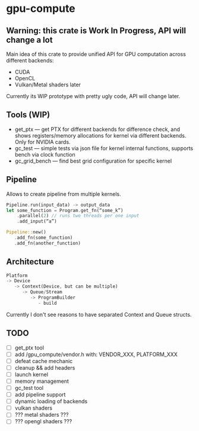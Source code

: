 gpu-compute
===========

Warning: this crate is Work In Progress, API will change a lot
--------------------------------------------------------------

Main idea of this crate to provide unified API for GPU
computation across different backends:

- CUDA
- OpenCL
- Vulkan/Metal shaders later

Currently its WIP prototype with pretty ugly code, API will change later.

Tools (WIP)
-----------

- get_ptx — get PTX for different backends for difference check, and shows registers/memory allocations for kernel via different backends. Only for NVIDIA cards.
- gc_test — simple tests via json file for kernel internal functions, supports bench via clock function
- gc_grid_bench — find best grid configuration for specific kernel

Pipeline
--------

Allows to create pipeline from multiple kernels.
```rust
Pipeline.run(input_data) -> output_data
let some_function = Program.get_fn(“some_k”)
    .parallel(2) // runs two threads per one input
    .add_input(“a”)

Pipeline::new()
   .add_fn(some_function)
   .add_fn(another_function)
```

Architecture
------------

```rust
Platform
-> Device
   -> Context(Device, but can be multiple)
      -> Queue/Stream
         -> ProgramBuilder
            - build
```

Currently I don't see reasons to have separated Context and Queue structs.

TODO
----

- [ ] get_ptx tool
- [ ] add /gpu_compute/vendor.h with: VENDOR_XXX, PLATFORM_XXX
- [ ] defeat cache mechanic
- [ ] cleanup && add headers
- [ ] launch kernel
- [ ] memory management
- [ ] gc_test tool
- [ ] add pipeline support
- [ ] dynamic loading of backends
- [ ] vulkan shaders
- [ ] ??? metal shaders ???
- [ ] ??? opengl shaders ???